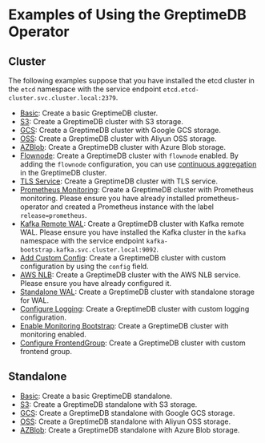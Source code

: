 # Examples of Using the GreptimeDB Operator

## Cluster

The following examples suppose that you have installed the etcd cluster in the `etcd` namespace with the service endpoint `etcd.etcd-cluster.svc.cluster.local:2379`.

- [Basic](./cluster/basic/cluster.yaml): Create a basic GreptimeDB cluster.
- [S3](./cluster/s3/cluster.yaml): Create a GreptimeDB cluster with S3 storage.
- [GCS](./cluster/gcs/cluster.yaml): Create a GreptimeDB cluster with Google GCS storage.
- [OSS](./cluster/oss/cluster.yaml): Create a GreptimeDB cluster with Aliyun OSS storage.
- [AZBlob](./cluster/azblob/cluster.yaml): Create a GreptimeDB cluster with Azure Blob storage.
- [Flownode](./cluster/flownode/cluster.yaml): Create a GreptimeDB cluster with `flownode` enabled. By adding the `flownode` configuration, you can use [continuous aggregation](https://docs.greptime.com/user-guide/flow-computation/overview) in the GreptimeDB cluster.
- [TLS Service](./cluster/tls-service/cluster.yaml): Create a GreptimeDB cluster with TLS service.
- [Prometheus Monitoring](./cluster/prometheus-monitor/cluster.yaml): Create a GreptimeDB cluster with Prometheus monitoring. Please ensure you have already installed prometheus-operator and created a Prometheus instance with the label `release=prometheus`.
- [Kafka Remote WAL](./cluster/kafka-remote-wal/cluster.yaml): Create a GreptimeDB cluster with Kafka remote WAL. Please ensure you have installed the Kafka cluster in the `kafka` namespace with the service endpoint `kafka-bootstrap.kafka.svc.cluster.local:9092`.
- [Add Custom Config](./cluster/add-custom-config/cluster.yaml): Create a GreptimeDB cluster with custom configuration by using the `config` field.
- [AWS NLB](./cluster/aws-nlb/cluster.yaml): Create a GreptimeDB cluster with the AWS NLB service. Please ensure you have already configured it.
- [Standalone WAL](./cluster/standalone-wal/cluster.yaml): Create a GreptimeDB cluster with standalone storage for WAL.
- [Configure Logging](./cluster/configure-logging/cluster.yaml): Create a GreptimeDB cluster with custom logging configuration.
- [Enable Monitoring Bootstrap](./cluster/enable-monitoring/cluster.yaml): Create a GreptimeDB cluster with monitoring enabled.
- [Configure FrontendGroup](./cluster/configure-frontend-group/cluster.yaml): Create a GreptimeDB cluster with custom frontend group.

## Standalone

- [Basic](./standalone/basic/standalone.yaml): Create a basic GreptimeDB standalone.
- [S3](./standalone/s3/standalone.yaml): Create a GreptimeDB standalone with S3 storage.
- [GCS](./standalone/gcs/standalone.yaml): Create a GreptimeDB standalone with Google GCS storage.
- [OSS](./standalone/oss/standalone.yaml): Create a GreptimeDB standalone with Aliyun OSS storage.
- [AZBlob](./standalone/azblob/standalone.yaml): Create a GreptimeDB standalone with Azure Blob storage.
